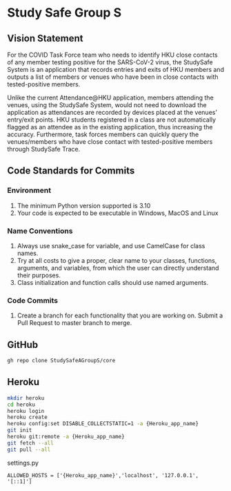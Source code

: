 # Study Safe Group S

## Vision Statement
For the COVID Task Force team who needs to identify HKU close contacts of any member testing positive for the SARS-CoV-2 virus, the StudySafe System is an application that records entries and exits of HKU members and outputs a list of members or venues who have been in close contacts with tested-positive members.

Unlike the current Attendance@HKU application, members attending the venues, using the
StudySafe System, would not need to download the application as attendances are recorded by devices placed at the venues’ entry/exit points. HKU students registered in a class are not automatically flagged as an attendee as in the existing application, thus increasing the accuracy. Furthermore, task forces members can quickly query the venues/members who have close contact with tested-positive members through StudySafe Trace.


## Code Standards for Commits
### Environment
1. The minimum Python version supported is 3.10
2. Your code is expected to be executable in Windows, MacOS and Linux

### Name Conventions
1. Always use snake_case for variable, and use CamelCase for class names.
2. Try at all costs to give a proper, clear name to your classes, functions, arguments, and variables, from which the user can directly understand their purposes.
3. Class initialization and function calls should use named arguments.

### Code Commits
1. Create a branch for each functionality that you are working on. Submit a Pull Request to master branch to merge.
## GitHub
```sh
gh repo clone StudySafeAGroupS/core
```

## Heroku
```sh
mkdir heroku
cd heroku
heroku login
heroku create
heroku config:set DISABLE_COLLECTSTATIC=1 -a {Heroku_app_name}
git init
heroku git:remote -a {Heroku_app_name}
git fetch --all
git pull --all
```

settings.py
```python3
ALLOWED_HOSTS = ['{Heroku_app_name}','localhost', '127.0.0.1', '[::1]']
```